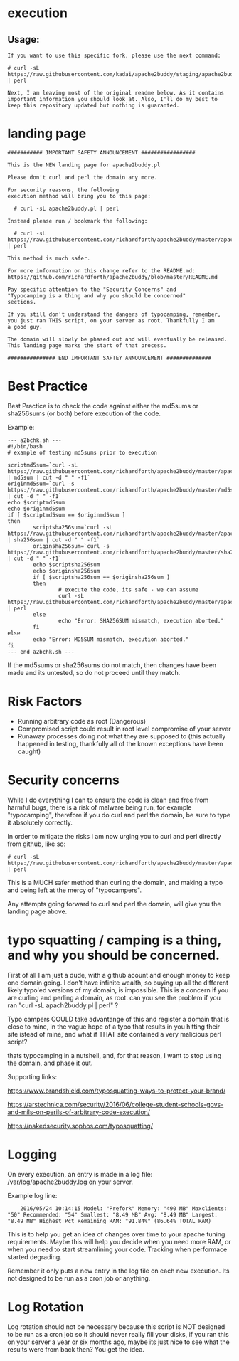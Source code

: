 # execution

## Usage:

	If you want to use this specific fork, please use the next command:

	# curl -sL https://raw.githubusercontent.com/kadai/apache2buddy/staging/apache2buddy.pl | perl

	Next, I am leaving most of the original readme below. As it contains important information you should look at. Also, I'll do my best to keep this repository updated but nothing is guaranted.

# landing page

	########### IMPORTANT SAFETY ANNOUNCEMENT #################
	
	This is the NEW landing page for apache2buddy.pl
	
	Please don't curl and perl the domain any more.
	
	For security reasons, the following 
	execution method will bring you to this page:
	
	  # curl -sL apache2buddy.pl | perl
	
	Instead please run / bookmark the following:
	
	  # curl -sL https://raw.githubusercontent.com/richardforth/apache2buddy/master/apache2buddy.pl | perl
	  
	This method is much safer.
	
	For more information on this change refer to the README.md:
	https://github.com/richardforth/apache2buddy/blob/master/README.md
	
	Pay specific attention to the "Security Concerns" and 
	"Typocamping is a thing and why you should be concerned" 
	sections.
	
	If you still don't understand the dangers of typocamping, remember,
	you just ran THIS script, on your server as root. Thankfully I am
	a good guy.
	
	The domain will slowly be phased out and will eventually be released.
	This landing page marks the start of that process. 
	
	############### END IMPORTANT SAFTEY ANNOUNCEMENT ##############

# Best Practice
        
Best Practice is to check the code against either the md5sums or sha256sums (or both) before execution of the code.

Example:

	--- a2bchk.sh ---
	#!/bin/bash
	# example of testing md5sums prior to execution
	
	scriptmd5sum=`curl -sL https://raw.githubusercontent.com/richardforth/apache2buddy/master/apache2buddy.pl | md5sum | cut -d " " -f1`
	originmd5sum=`curl -s https://raw.githubusercontent.com/richardforth/apache2buddy/master/md5sums.txt | cut -d " " -f1`
	echo $scriptmd5sum
	echo $originmd5sum
	if [ $scriptmd5sum == $originmd5sum ]
	then
	        scriptsha256sum=`curl -sL https://raw.githubusercontent.com/richardforth/apache2buddy/master/apache2buddy.pl | sha256sum | cut -d " " -f1`
	        originsha256sum=`curl -s https://raw.githubusercontent.com/richardforth/apache2buddy/master/sha256sums.txt | cut -d " " -f1`
	        echo $scriptsha256sum
	        echo $originsha256sum
	        if [ $scriptsha256sum == $originsha256sum ]
	        then
	                # execute the code, its safe - we can assume
	                curl -sL https://raw.githubusercontent.com/richardforth/apache2buddy/master/apache2buddy.pl | perl
	        else
	                echo "Error: SHA256SUM mismatch, execution aborted."
	        fi
	else
	        echo "Error: MD5SUM mismatch, execution aborted."
	fi
	--- end a2bchk.sh ---

If the md5sums or sha256sums do not match, then changes have been made and its untested, so do not proceed until they match.

# Risk Factors

- Running arbitrary code as root (Dangerous)
- Compromised script could result in root level compromise of your server
- Runaway processes doing not what they are supposed to (this actually happened in testing, thankfully all of the known exceptions have been caught)

# Security concerns

While I do everything I can to ensure the code is clean and free from harmful bugs, there is a risk of malware being run,
 for example "typocamping", therefore if you do curl and perl the domain, be sure to type it absolutely correctly.

In order to mitigate the risks I am now urging you to curl and perl directly from github, like so:

	# curl -sL https://raw.githubusercontent.com/richardforth/apache2buddy/master/apache2buddy.pl | perl

This is a MUCH safer method than curling the domain, and making a typo and being left at the mercy of "typocampers".

Any attempts going forward to curl and perl the domain, will give you the landing page above.

# typo squatting  / camping is a thing, and why you should be concerned.

First of all I am just a dude, with a github acount and enough money to keep one domain going. I don't have infinite wealth,
so buying up all the different likely typo'ed versions of my domain, is impossible.  This is a concern if you are curling 
and perling a domain, as root. can you see the problem if you ran "curl -sL apach2buddy.pl | perl" ? 

Typo campers COULD take advantange of this and register a domain that is close to mine, in the vague hope of a typo that results
in you hitting their site istead of mine, and what if THAT site contained a very malicious perl script?

thats typocamping in a nutshell, and, for that reason, I want to stop using the domain, and phase it out.

Supporting links:

https://www.brandshield.com/typosquatting-ways-to-protect-your-brand/

https://arstechnica.com/security/2016/06/college-student-schools-govs-and-mils-on-perils-of-arbitrary-code-execution/

https://nakedsecurity.sophos.com/typosquatting/

# Logging

On every execution, an entry is made in a log file: /var/log/apache2buddy.log on your server.

Example log line:

        2016/05/24 10:14:15 Model: "Prefork" Memory: "490 MB" Maxclients: "50" Recommended: "54" Smallest: "8.49 MB" Avg: "8.49 MB" Largest: "8.49 MB" Highest Pct Remaining RAM: "91.84%" (86.64% TOTAL RAM)


This is to help you get an idea of changes over time to your apache tuning requirements. Maybe this will help you decide when you need more RAM, or when you need to start streamlining your code. Tracking when performace started degrading.

Remember it only puts a new entry in the log file on each new execution. Its not designed to be run as a cron job or anything.

# Log Rotation

Log rotation should not be necessary because this script is NOT designed to be run as a cron job so it should never really fill your disks, if you ran this on your server a year or six months ago, maybe its just nice to see what the results were from back then? You get the idea.

